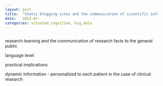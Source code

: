 ```yaml
---
layout: post
title:  "Static blogging sites and the communication of scientific information"
date:   2013-07-
categories: situated_cognition, big_data
---
```


![]()

research learning and the communication of research facts to the general public

language level

practical implications

dynamic information - personalized to each patient in the case of clinical research